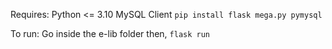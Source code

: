 Requires:
  Python <= 3.10
  MySQL Client
  `pip install flask mega.py pymysql`

To run:
  Go inside the e-lib folder then,
  `flask run`
